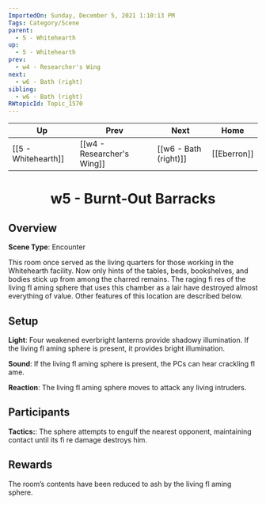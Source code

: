 ```yaml
---
ImportedOn: Sunday, December 5, 2021 1:10:13 PM
Tags: Category/Scene
parent:
  - 5 - Whitehearth
up:
  - 5 - Whitehearth
prev:
  - w4 - Researcher's Wing
next:
  - w6 - Bath (right)
sibling:
  - w6 - Bath (right)
RWtopicId: Topic_1570
---
```


| Up | Prev | Next | Home |
|----|------|------|------|
| [[5 - Whitehearth]] | [[w4 - Researcher's Wing]] | [[w6 - Bath (right)]] | [[Eberron]] |

# <center>w5 - Burnt-Out Barracks</center>

## Overview

**Scene Type**: Encounter

This room once served as the living quarters for those working in the Whitehearth facility. Now only hints of the tables, beds, bookshelves, and bodies stick up from among the charred remains. The raging fi res of the living fl aming sphere that uses this chamber as a lair have destroyed almost everything of value. Other features of this location are described below.

## Setup

**Light**: Four weakened everbright lanterns provide shadowy illumination. If the living fl aming sphere is present, it provides bright illumination.

**Sound**: If the living fl aming sphere is present, the PCs can hear crackling fl ame.

**Reaction**: The living fl aming sphere moves to attack any living intruders.

## Participants

**Tactics:**: The sphere attempts to engulf the nearest opponent, maintaining contact until its fi re damage destroys him.

## Rewards

The room’s contents have been reduced to ash by the living fl aming sphere.
